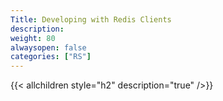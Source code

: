 ```yaml
---
Title: Developing with Redis Clients
description:
weight: 80
alwaysopen: false
categories: ["RS"]
---
```


{{< allchildren style="h2" description="true" />}}
